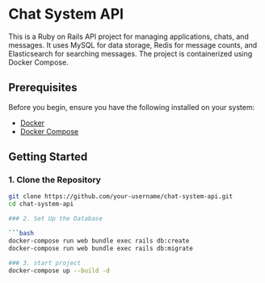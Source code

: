 # Chat System API

This is a Ruby on Rails API project for managing applications, chats, and messages. 
It uses MySQL for data storage, Redis for message counts, and Elasticsearch for searching messages. The project is containerized using Docker Compose.

## Prerequisites

Before you begin, ensure you have the following installed on your system:

- [Docker](https://www.docker.com/get-started)
- [Docker Compose](https://docs.docker.com/compose/install/)

## Getting Started

### 1. Clone the Repository

```bash
git clone https://github.com/your-username/chat-system-api.git
cd chat-system-api

### 2. Set Up the Database

```bash
docker-compose run web bundle exec rails db:create
docker-compose run web bundle exec rails db:migrate

### 3. start project
docker-compose up --build -d